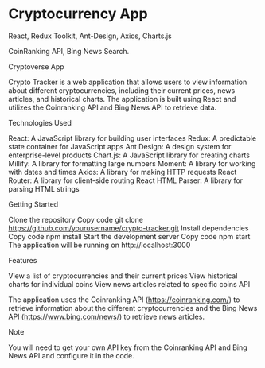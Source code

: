 <h1> Cryptocurrency App </h1>

React, Redux Toolkit, Ant-Design, Axios, Charts.js

CoinRanking API, Bing News Search.

Cryptoverse App

Crypto Tracker is a web application that allows users to view information about different cryptocurrencies, including their current prices, news articles, and historical charts. The application is built using React and utilizes the Coinranking API and Bing News API to retrieve data.

Technologies Used

React: A JavaScript library for building user interfaces
Redux: A predictable state container for JavaScript apps
Ant Design: A design system for enterprise-level products
Chart.js: A JavaScript library for creating charts
Millify: A library for formatting large numbers
Moment: A library for working with dates and times
Axios: A library for making HTTP requests
React Router: A library for client-side routing
React HTML Parser: A library for parsing HTML strings


Getting Started

Clone the repository
Copy code
git clone https://github.com/yourusername/crypto-tracker.git
Install dependencies
Copy code
npm install
Start the development server
Copy code
npm start
The application will be running on http://localhost:3000

Features

View a list of cryptocurrencies and their current prices
View historical charts for individual coins
View news articles related to specific coins
API

The application uses the Coinranking API (https://coinranking.com/) to retrieve information about the different cryptocurrencies and the Bing News API (https://www.bing.com/news/) to retrieve news articles.

Note

You will need to get your own API key from the Coinranking API and Bing News API and configure it in the code.
